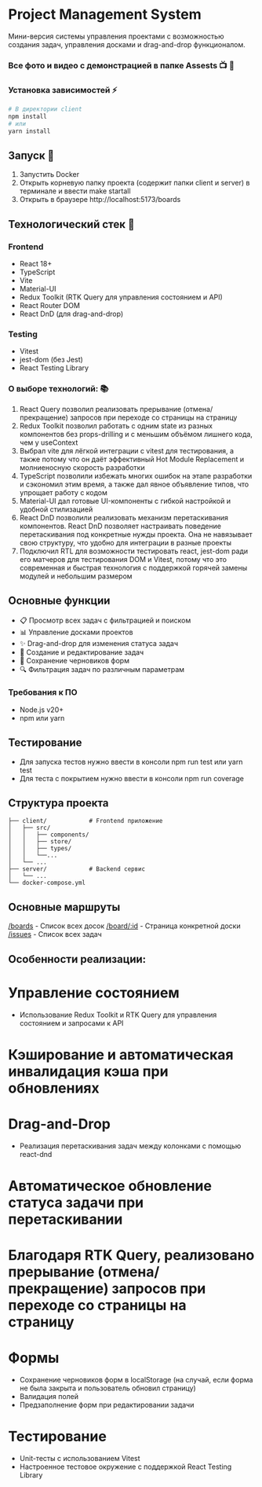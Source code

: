 # Project Management System
Мини-версия системы управления проектами с возможностью создания задач, управления досками и drag-and-drop функционалом.

### Все фото и видео с демонстрацией в папке Assests 📺 🌄

### Установка зависимостей ⚡️
```bash
# В директории client
npm install
# или
yarn install
```

## Запуск 🚀
1) Запустить Docker
2) Открыть корневую папку проекта (содержит папки client и server) в терминале и ввести make startall
3) Открыть в браузере http://localhost:5173/boards

## Технологический стек 🧠
### Frontend
- React 18+
- TypeScript
- Vite
- Material-UI
- Redux Toolkit (RTK Query для управления состоянием и API)
- React Router DOM
- React DnD (для drag-and-drop)
### Testing 
- Vitest
- jest-dom (без Jest)
- React Testing Library

### О выборе технологий: 📚
1) React Query позволил реализовать прерывание (отмена/прекращение) запросов при переходе со страницы на страницу
2) Redux Toolkit позволил работать с одним state из разных компонентов без props-drilling и с меньшим объёмом лишнего кода, чем у useContext
3) Выбрал vite для лёгкой интеграции с vitest для тестирования, а также потому что он даёт эффективный Hot Module Replacement и молниеносную скорость разработки
4) TypeScript позволили избежать многих ошибок на этапе разработки и сэкономил этим время, а также дал явное объявление типов, что упрощает работу с кодом
5) Material-UI дал готовые UI-компоненты с гибкой настройкой и удобной стилизацией
6) React DnD позволили реализовать механизм перетаскивания компонентов. React DnD позволяет настраивать поведение перетаскивания под конкретные нужды проекта. Она не навязывает свою структуру, что удобно для интеграции в разные проекты
7) Подключил RTL для возможности тестировать react, jest-dom ради его матчеров для тестирования DOM и Vitest, потому что это современная и быстрая технология с поддержкой горячей замены модулей и небольшим размером

## Основные функции
- 📋 Просмотр всех задач с фильтрацией и поиском
- 📊 Управление досками проектов
- ✨ Drag-and-drop для изменения статуса задач
- 📝 Создание и редактирование задач
- 💾 Сохранение черновиков форм
- 🔍 Фильтрация задач по различным параметрам

### Требования к ПО
- Node.js v20+
- npm или yarn

## Тестирование
- Для запуска тестов нужно ввести в консоли npm run test или yarn test
- Для теста с покрытием нужно ввести в консоли npm run coverage

## Структура проекта 
```
├── client/            # Frontend приложение
│   ├── src/
│   │   ├── components/
│   │   ├── store/
│   │   ├── types/
│   │   └──...
│   └── ...
├── server/            # Backend сервис
│   └── ...
└── docker-compose.yml
```
## Основные маршруты
[/boards](http://localhost:5173/boards) - Список всех досок
[/board/:id](http://localhost:5173/board/1) - Страница конкретной доски
[/issues](http://localhost:5173/issues) - Список всех задач

## Особенности реализации:
# Управление состоянием
- Использование Redux Toolkit и RTK Query для управления состоянием и запросами к API
# Кэширование и автоматическая инвалидация кэша при обновлениях
# Drag-and-Drop
- Реализация перетаскивания задач между колонками с помощью react-dnd
# Автоматическое обновление статуса задачи при перетаскивании
# Благодаря RTK Query, реализовано прерывание (отмена/прекращение) запросов при переходе со страницы на страницу

# Формы
- Сохранение черновиков форм в localStorage (на случай, если форма не была закрыта и пользователь обновил страницу)
- Валидация полей
- Предзаполнение форм при редактировании задачи

# Тестирование
- Unit-тесты с использованием Vitest
- Настроенное тестовое окружение с поддержкой React Testing Library
